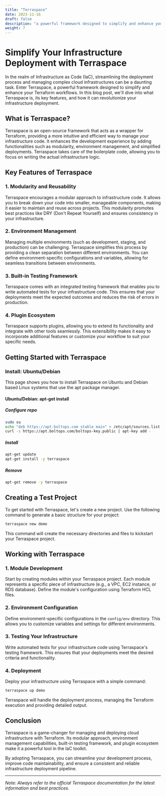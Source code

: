 ```yaml
---
title: "Terraspace"
date: 2023-11-16
draft: false
description: "a powerful framework designed to simplify and enhance your Terraform workflows"
weight: 7
---
```


# Simplify Your Infrastructure Deployment with Terraspace

In the realm of Infrastructure as Code (IaC), streamlining the deployment process and managing complex cloud infrastructures can be a daunting task. Enter Terraspace, a powerful framework designed to simplify and enhance your Terraform workflows. In this blog post, we'll dive into what Terraspace is, its key features, and how it can revolutionize your infrastructure deployment.

## What is Terraspace?

Terraspace is an open-source framework that acts as a wrapper for Terraform, providing a more intuitive and efficient way to manage your infrastructure code. It enhances the development experience by adding functionalities such as modularity, environment management, and simplified deployments. Terraspace takes care of the boilerplate code, allowing you to focus on writing the actual infrastructure logic.

## Key Features of Terraspace

### 1. Modularity and Reusability

Terraspace encourages a modular approach to infrastructure code. It allows you to break down your code into smaller, manageable components, making it easier to maintain and reuse across projects. This modularity promotes best practices like DRY (Don't Repeat Yourself) and ensures consistency in your infrastructure.

### 2. Environment Management

Managing multiple environments (such as development, staging, and production) can be challenging. Terraspace simplifies this process by providing a clean separation between different environments. You can define environment-specific configurations and variables, allowing for seamless transitions between environments.

### 3. Built-in Testing Framework

Terraspace comes with an integrated testing framework that enables you to write automated tests for your infrastructure code. This ensures that your deployments meet the expected outcomes and reduces the risk of errors in production.

### 4. Plugin Ecosystem

Terraspace supports plugins, allowing you to extend its functionality and integrate with other tools seamlessly. This extensibility makes it easy to incorporate additional features or customize your workflow to suit your specific needs.

## Getting Started with Terraspace

### Install: Ubuntu/Debian

This page shows you how to install Terraspace on Ubuntu and Debian based Linux systems that use the apt package manager.

#### Ubuntu/Debian: apt-get install

##### Configure repo

```bash
sudo su
echo "deb https://apt.boltops.com stable main" > /etc/apt/sources.list.d/boltops.list
curl -s https://apt.boltops.com/boltops-key.public | apt-key add -
```

##### Install

```bash
apt-get update
apt-get install -y terraspace
```
##### Remove

```bash
apt-get remove -y terraspace
```

## Creating a Test Project

To get started with Terraspace, let's create a new project. Use the following command to generate a basic structure for your project:

```bash
terraspace new demo
```

This command will create the necessary directories and files to kickstart your Terraspace project.

## Working with Terraspace

### 1. Module Development

Start by creating modules within your Terraspace project. Each module represents a specific piece of infrastructure (e.g., a VPC, EC2 instance, or RDS database). Define the module's configuration using Terraform HCL files.

### 2. Environment Configuration

Define environment-specific configurations in the `config/env` directory. This allows you to customize variables and settings for different environments.

### 3. Testing Your Infrastructure

Write automated tests for your infrastructure code using Terraspace's testing framework. This ensures that your deployments meet the desired criteria and functionality.

### 4. Deployment

Deploy your infrastructure using Terraspace with a simple command:

```bash
terraspace up demo
```

Terraspace will handle the deployment process, managing the Terraform execution and providing detailed output.

## Conclusion

Terraspace is a game-changer for managing and deploying cloud infrastructure with Terraform. Its modular approach, environment management capabilities, built-in testing framework, and plugin ecosystem make it a powerful tool in the IaC toolkit.

By adopting Terraspace, you can streamline your development process, improve code maintainability, and ensure a consistent and reliable infrastructure deployment pipeline.

---
*Note: Always refer to the official Terraspace documentation for the latest information and best practices.*
